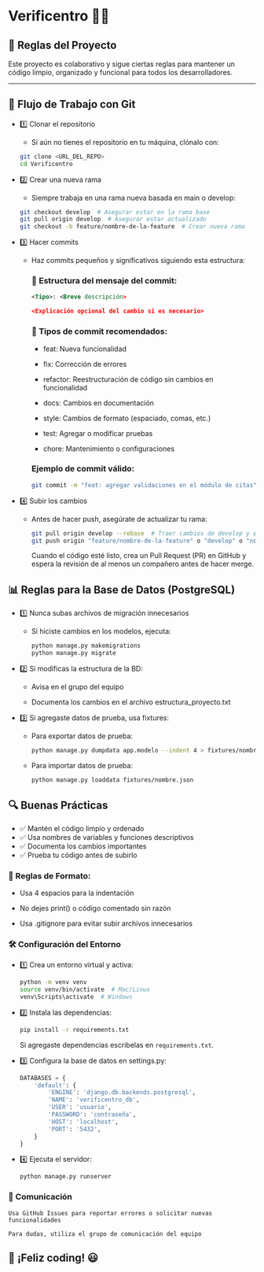 # Verificentro 🚗💨
## 📌 Reglas del Proyecto
Este proyecto es colaborativo y sigue ciertas reglas para mantener un código limpio, organizado y funcional para todos los desarrolladores.

---

## 🔄 Flujo de Trabajo con Git
- 1️⃣ Clonar el repositorio
    - Si aún no tienes el repositorio en tu máquina, clónalo con:
    ```sh
    git clone <URL_DEL_REPO>
    cd Verificentro
    ```
- 2️⃣ Crear una nueva rama
    - Siempre trabaja en una rama nueva basada en main o develop:

    ```sh
    git checkout develop  # Asegurar estar en la rama base
    git pull origin develop  # Asegurar estar actualizado
    git checkout -b feature/nombre-de-la-feature  # Crear nueva rama
    ```
- 3️⃣ Hacer commits
  - Haz commits pequeños y significativos siguiendo esta estructura:

    ### 📌 Estructura del mensaje del commit:

    ```xml
    <Tipo>: <Breve descripción>

    <Explicación opcional del cambio si es necesario>
    ```
    ### 📌 Tipos de commit recomendados:

    - feat: Nueva funcionalidad

    - fix: Corrección de errores

    - refactor: Reestructuración de código sin cambios en funcionalidad

    - docs: Cambios en documentación

    - style: Cambios de formato (espaciado, comas, etc.)

    - test: Agregar o modificar pruebas

    - chore: Mantenimiento o configuraciones

    ### Ejemplo de commit válido:

    ```sh
    git commit -m "feat: agregar validaciones en el módulo de citas"
    ```
- 4️⃣ Subir los cambios
  - Antes de hacer push, asegúrate de actualizar tu rama:

    ```sh
    git pull origin develop --rebase  # Traer cambios de develop y evitar conflictos
    git push origin "feature/nombre-de-la-feature" o "develop" o "nombre de la rama en la que estes trabajando"
    ```
    Cuando el código esté listo, crea un Pull Request (PR) en GitHub y espera la revisión de al menos un compañero antes de hacer merge.

## 📊 Reglas para la Base de Datos (PostgreSQL)
- 1️⃣ Nunca subas archivos de migración innecesarios

  - Si hiciste cambios en los modelos, ejecuta:

    ```sh
    python manage.py makemigrations
    python manage.py migrate
    ```

- 2️⃣ Si modificas la estructura de la BD:
  - Avisa en el grupo del equipo

  - Documenta los cambios en el archivo estructura_proyecto.txt

- 3️⃣ Si agregaste datos de prueba, usa fixtures:
  - Para exportar datos de prueba:

    ```sh
    python manage.py dumpdata app.modelo --indent 4 > fixtures/nombre.json
    ```
  - Para importar datos de prueba:

    ```sh
    python manage.py loaddata fixtures/nombre.json
    ```

## 🔍 Buenas Prácticas
- ✅ Mantén el código limpio y ordenado
- ✅ Usa nombres de variables y funciones descriptivos
- ✅ Documenta los cambios importantes
- ✅ Prueba tu código antes de subirlo

### 📌 Reglas de Formato:

- Usa 4 espacios para la indentación

- No dejes print() o código comentado sin razón

- Usa .gitignore para evitar subir archivos innecesarios

### 🛠️ Configuración del Entorno
- 1️⃣ Crea un entorno virtual y activa:

    ```sh
    python -m venv venv
    source venv/bin/activate  # Mac/Linux
    venv\Scripts\activate  # Windows
    ```
- 2️⃣ Instala las dependencias:
    ```sh
    pip install -r requirements.txt
    ```
    Si agregaste dependencias escribelas en `requirements.txt`.
    
- 3️⃣ Configura la base de datos en settings.py:

    ```python
    DATABASES = {
        'default': {
            'ENGINE': 'django.db.backends.postgresql',
            'NAME': 'verificentro_db',
            'USER': 'usuario',
            'PASSWORD': 'contraseña',
            'HOST': 'localhost',
            'PORT': '5432',
        }
    }
    ```
- 4️⃣ Ejecuta el servidor:
    ```sh
    python manage.py runserver
    ```
### 📢 Comunicación
    Usa GitHub Issues para reportar errores o solicitar nuevas funcionalidades

    Para dudas, utiliza el grupo de comunicación del equipo

## 🚀 ¡Feliz coding! 😃
